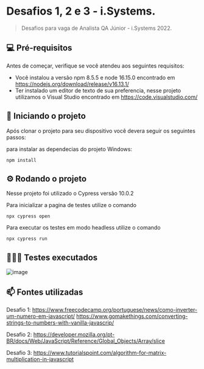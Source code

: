 # Desafios 1, 2 e 3 - i.Systems.

> Desafios para vaga de Analista QA Júnior - i.Systems 2022.

## 💻 Pré-requisitos

Antes de começar, verifique se você atendeu aos seguintes requisitos:
<!---Estes são apenas requisitos de exemplo. Adicionar, duplicar ou remover conforme necessário--->
* Você instalou a versão npm 8.5.5 e node 16.15.0 encontrado em https://nodejs.org/download/release/v16.13.1/
* Ter instalado um editor de texto de sua preferencia, nesse projeto utilizamos o Visual Studio encontrado em https://code.visualstudio.com/

## 🚀 Iniciando o projeto

Após clonar o projeto para seu dispositivo você devera seguir os seguintes passos:

para instalar as dependecias do projeto Windows:
```
npm install
```
## ⚙️ Rodando o projeto

Nesse projeto foi utilizado o Cypress versão 10.0.2

Para inicializar a pagina de testes utilize o comando 
```
npx cypress open
```
  
Para executar os testes em modo headless utilize o comando 
```
npx cypress run
```
  
## 👩🏽‍💻 Testes executados
  
  ![image](https://user-images.githubusercontent.com/104790510/173697742-50c8be7b-b29e-4c14-95ad-79b9e7c575f6.png)


## 📫 Fontes utilizadas
  Desafio 1:
https://www.freecodecamp.org/portuguese/news/como-inverter-um-numero-em-javascript/
https://www.gomakethings.com/converting-strings-to-numbers-with-vanilla-javascrip/
  
  Desafio 2:
https://developer.mozilla.org/pt-BR/docs/Web/JavaScript/Reference/Global_Objects/Array/slice
  
  Desafio 3:
https://www.tutorialspoint.com/algorithm-for-matrix-multiplication-in-javascript
